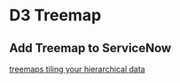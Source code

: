# D3 Treemap

## Add Treemap to ServiceNow
[treemaps tiling your hierarchical data](https://www.servicenow.com/community/developer-blog/treemaps-tiling-your-hierarchical-data/ba-p/2289381)
